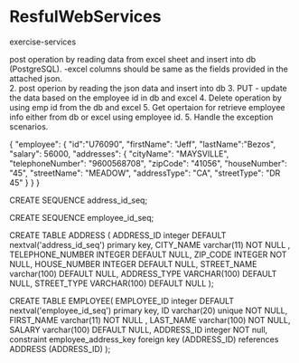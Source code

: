 # ResfulWebServices
exercise-services



post operation by reading data from excel sheet and  insert into db (PostgreSQL). 
-excel columns should be same as the fields provided in the attached json.    
2. post operion by reading the json data and insert into db
3. PUT - update the data based on the employee id in db and excel 
4. Delete operation by using emp id from the db and excel 
5. Get opertaion for retrieve employee info either from db or excel using employee id.
5. Handle the exception scenarios.


{
	"employee": {
		"id":"U76090",
		"firstName": "Jeff",
		"lastName":"Bezos",
		"salary": 56000,
		"addresses": {
			"cityName": "MAYSVILLE",
			"telephoneNumber": "9600568708",
			"zipCode": "41056",
			"houseNumber": "45",
			"streetName": "MEADOW",
			"addressType": "CA",
			"streetType": "DR 45"
		}
	}
}


CREATE SEQUENCE address_id_seq;

CREATE SEQUENCE employee_id_seq;

CREATE TABLE ADDRESS (
 ADDRESS_ID integer DEFAULT nextval('address_id_seq') primary key,
 CITY_NAME varchar(11) NOT NULL ,
 TELEPHONE_NUMBER INTEGER DEFAULT NULL,
 ZIP_CODE INTEGER NOT NULL,
 HOUSE_NUMBER INTEGER DEFAULT NULL,
 STREET_NAME varchar(100) DEFAULT NULL,
 ADDRESS_TYPE VARCHAR(100) DEFAULT NULL,
 STREET_TYPE VARCHAR(100) DEFAULT NULL
);

CREATE TABLE EMPLOYEE(
 EMPLOYEE_ID integer DEFAULT nextval('employee_id_seq')  primary key,
 ID varchar(20) unique NOT NULL,
 FIRST_NAME varchar(11) NOT NULL ,
 LAST_NAME varchar(100) NOT NULL,
 SALARY varchar(100) DEFAULT NULL,
 ADDRESS_ID integer NOT null,
 constraint employee_address_key foreign key (ADDRESS_ID) references ADDRESS (ADDRESS_ID)
);



